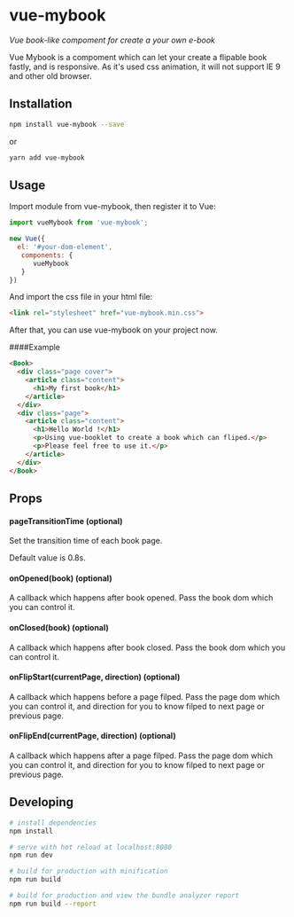 # vue-mybook
*Vue book-like compoment for create a your own e-book*

Vue Mybook is a compoment which can let your create a flipable book fastly, and is responsive.
As it's used css animation, it will not support IE 9 and other old browser.

## Installation
```bash
npm install vue-mybook --save
```

or

```bash
yarn add vue-mybook
```

## Usage

Import module from vue-mybook, then register it to Vue:

```js
import vueMybook from 'vue-mybook';

new Vue({
  el: '#your-dom-element',
   components: {
      vueMybook
   }
})
```

And import the css file in your html file:
```html
<link rel="stylesheet" href="vue-mybook.min.css">
```

After that, you can use vue-mybook on your project now.


####Example
```html
<Book>
  <div class="page cover">
    <article class="content">
      <h1>My first book</h1>
    </article>
  </div>
  <div class="page">
    <article class="content">
      <h1>Hello World !</h1>
      <p>Using vue-booklet to create a book which can fliped.</p>
      <p>Please feel free to use it.</p>
    </article>
  </div>
</Book>
```

## Props
#### pageTransitionTime (optional)
Set the transition time of each book page.

Default value is 0.8s.

#### onOpened(book) (optional)
A callback which happens after book opened. Pass the book dom which you can control it.

#### onClosed(book) (optional)
A callback which happens after book closed. Pass the book dom which you can control it.

#### onFlipStart(currentPage, direction) (optional)
A callback which happens before a page filped. Pass the page dom which you can control it,
and direction for you to know filped to next page or previous page.

#### onFlipEnd(currentPage, direction) (optional)
A callback which happens after a page filped. Pass the page dom which you can control it,
and direction for you to know filped to next page or previous page.


## Developing

``` bash
# install dependencies
npm install

# serve with hot reload at localhost:8080
npm run dev

# build for production with minification
npm run build

# build for production and view the bundle analyzer report
npm run build --report
```

